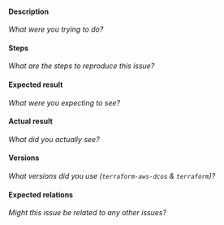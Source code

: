 #### Description

*What were you trying to do?*

#### Steps

*What are the steps to reproduce this issue?*

#### Expected result

*What were you expecting to see?*

#### Actual result

*What did you actually see?*

#### Versions

*What versions did you use (`terraform-aws-dcos` & `terraform`)?*

#### Expected relations

*Might this issue be related to any other issues?*
